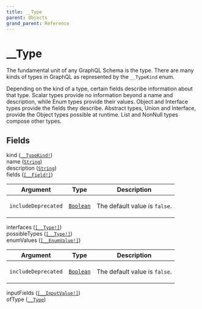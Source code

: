 ```yaml
---
title: __Type
parent: Objects
grand_parent: Reference
---
```


# __Type

The fundamental unit of any GraphQL Schema is the type. There are many kinds of types in GraphQL as represented by the `__TypeKind` enum.

Depending on the kind of a type, certain fields describe information about that type. Scalar types provide no information beyond a name and description, while Enum types provide their values. Object and Interface types provide the fields they describe. Abstract types, Union and Interface, provide the Object types possible at runtime. List and NonNull types compose other types.

## Fields

<div class="field-entry ">
  <span id="kind" class="field-name anchored">kind (<code><a href="/docs/reference/enum/__type_kind">__TypeKind!</a></code>)</span>

  <div class="description-wrapper">

  </div>
</div>

<div class="field-entry ">
  <span id="name" class="field-name anchored">name (<code><a href="/docs/reference/scalar/string">String</a></code>)</span>

  <div class="description-wrapper">

  </div>
</div>

<div class="field-entry ">
  <span id="description" class="field-name anchored">description (<code><a href="/docs/reference/scalar/string">String</a></code>)</span>

  <div class="description-wrapper">

  </div>
</div>

<div class="field-entry ">
  <span id="fields" class="field-name anchored">fields (<code><a href="/docs/reference/object/__field">[__Field!]</a></code>)</span>

  <div class="description-wrapper">
     <table class="arguments">
  <thead>
  <tr>
    <th>Argument</th>
    <th>Type</th>
    <th>Description</th>
  </tr>
  </thead>
  <tbody>

  <tr>
  <td><code class="anchored">includeDeprecated</code></td>
  <td>
    <code><a href="/docs/reference/scalar/boolean">Boolean</a></code>
  </td>
  <td>
       <p>The default value is <code>false</code>.</p>
   </td>
  </tr>

  </tbody>
</table>

  </div>
</div>

<div class="field-entry ">
  <span id="interfaces" class="field-name anchored">interfaces (<code><a href="/docs/reference/object/__type">[__Type!]</a></code>)</span>

  <div class="description-wrapper">

  </div>
</div>

<div class="field-entry ">
  <span id="possible_types" class="field-name anchored">possibleTypes (<code><a href="/docs/reference/object/__type">[__Type!]</a></code>)</span>

  <div class="description-wrapper">

  </div>
</div>

<div class="field-entry ">
  <span id="enum_values" class="field-name anchored">enumValues (<code><a href="/docs/reference/object/__enum_value">[__EnumValue!]</a></code>)</span>

  <div class="description-wrapper">
     <table class="arguments">
  <thead>
  <tr>
    <th>Argument</th>
    <th>Type</th>
    <th>Description</th>
  </tr>
  </thead>
  <tbody>

  <tr>
  <td><code class="anchored">includeDeprecated</code></td>
  <td>
    <code><a href="/docs/reference/scalar/boolean">Boolean</a></code>
  </td>
  <td>
       <p>The default value is <code>false</code>.</p>
   </td>
  </tr>

  </tbody>
</table>

  </div>
</div>

<div class="field-entry ">
  <span id="input_fields" class="field-name anchored">inputFields (<code><a href="/docs/reference/object/__input_value">[__InputValue!]</a></code>)</span>

  <div class="description-wrapper">

  </div>
</div>

<div class="field-entry ">
  <span id="of_type" class="field-name anchored">ofType (<code><a href="/docs/reference/object/__type">__Type</a></code>)</span>

  <div class="description-wrapper">

  </div>
</div>

